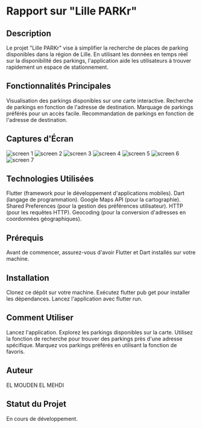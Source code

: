 # Rapport sur "Lille PARKr"

## Description

Le projet "Lille PARKr" vise à simplifier la recherche de places de parking disponibles dans la région de Lille. En utilisant les données en temps réel sur la disponibilité des parkings, l'application aide les utilisateurs à trouver rapidement un espace de stationnement.

## Fonctionnalités Principales

Visualisation des parkings disponibles sur une carte interactive.
Recherche de parkings en fonction de l'adresse de destination.
Marquage de parkings préférés pour un accès facile.
Recommandation de parkings en fonction de l'adresse de destination.

## Captures d'Écran

![screen 1](screenshots/Screenshot_20231126_003518.png)
![screen 2](screenshots/screen_parking.png)
![screen 3](screenshots/map1.png)
![screen 4](screenshots/map2.png)
![screen 5](screenshots/liste.png)
![screen 6](screenshots/garelilleflandres.png)
![screen 7](screenshots/barre_recherche.png)






## Technologies Utilisées

Flutter (framework pour le développement d'applications mobiles).
Dart (langage de programmation).
Google Maps API (pour la cartographie).
Shared Preferences (pour la gestion des préférences utilisateur).
HTTP (pour les requêtes HTTP).
Geocoding (pour la conversion d'adresses en coordonnées géographiques).


## Prérequis

Avant de commencer, assurez-vous d'avoir Flutter et Dart installés sur votre machine.

## Installation

Clonez ce dépôt sur votre machine.
Exécutez flutter pub get pour installer les dépendances.
Lancez l'application avec flutter run.

## Comment Utiliser

Lancez l'application.
Explorez les parkings disponibles sur la carte.
Utilisez la fonction de recherche pour trouver des parkings près d'une adresse spécifique.
Marquez vos parkings préférés en utilisant la fonction de favoris.

## Auteur

EL MOUDEN EL MEHDI

## Statut du Projet

En cours de développement.
